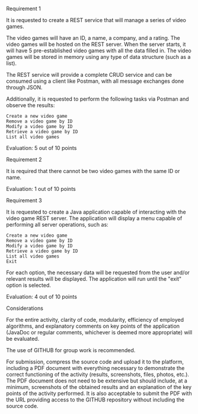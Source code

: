 
Requirement 1

It is requested to create a REST service that will manage a series of video games.

The video games will have an ID, a name, a company, and a rating. The video games will be hosted on the REST server. When the server starts, it will have 5 pre-established video games with all the data filled in. The video games will be stored in memory using any type of data structure (such as a list).

The REST service will provide a complete CRUD service and can be consumed using a client like Postman, with all message exchanges done through JSON.

Additionally, it is requested to perform the following tasks via Postman and observe the results:

    Create a new video game
    Remove a video game by ID
    Modify a video game by ID
    Retrieve a video game by ID
    List all video games

Evaluation: 5 out of 10 points

Requirement 2

It is required that there cannot be two video games with the same ID or name.

Evaluation: 1 out of 10 points

Requirement 3

It is requested to create a Java application capable of interacting with the video game REST server. The application will display a menu capable of performing all server operations, such as:

    Create a new video game
    Remove a video game by ID
    Modify a video game by ID
    Retrieve a video game by ID
    List all video games
    Exit

For each option, the necessary data will be requested from the user and/or relevant results will be displayed. The application will run until the "exit" option is selected.

Evaluation: 4 out of 10 points

Considerations

For the entire activity, clarity of code, modularity, efficiency of employed algorithms, and explanatory comments on key points of the application (JavaDoc or regular comments, whichever is deemed more appropriate) will be evaluated.

The use of GITHUB for group work is recommended.

For submission, compress the source code and upload it to the platform, including a PDF document with everything necessary to demonstrate the correct functioning of the activity (results, screenshots, files, photos, etc.). The PDF document does not need to be extensive but should include, at a minimum, screenshots of the obtained results and an explanation of the key points of the activity performed. It is also acceptable to submit the PDF with the URL providing access to the GITHUB repository without including the source code.
